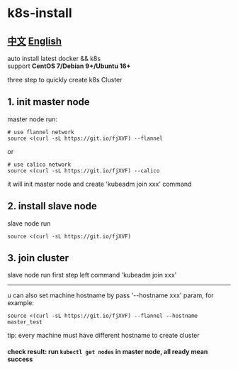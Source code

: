 # k8s-install
## [中文](README.md)  [English](README_EN.md)

auto install latest docker && k8s  
support **CentOS 7/Debian 9+/Ubuntu 16+**

three step to quickly create k8s Cluster

## 1. init master node
master node run:  
```
# use flannel network
source <(curl -sL https://git.io/fjXVF) --flannel
```
or 

```
# use calico network
source <(curl -sL https://git.io/fjXVF) --calico
```

it will init master node and create 'kubeadm join xxx' command

## 2. install slave node
slave node run
```
source <(curl -sL https://git.io/fjXVF)
```

## 3. join cluster
slave node run first step left command 'kubeadm join xxx'

---
u can also set machine hostname by pass '--hostname xxx' param, for example:
```
source <(curl -sL https://git.io/fjXVF) --flannel --hostname master_test
```
tip: every machine must have different hostname to create cluster

#### check result: run `kubectl get nodes` in master node, all ready mean success